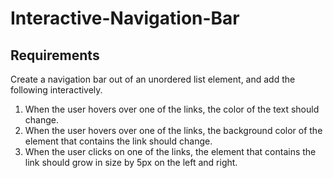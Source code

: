 # Interactive-Navigation-Bar

## Requirements

Create a navigation bar out of an unordered list element, and add the following interactively.

1.  When the user hovers over one of the links, the color of the text should change.
2.  When the user hovers over one of the links, the background color of the element that contains the link should change.
3.  When the user clicks on one of the links, the element that contains the link should grow in size by 5px on the left and right.
